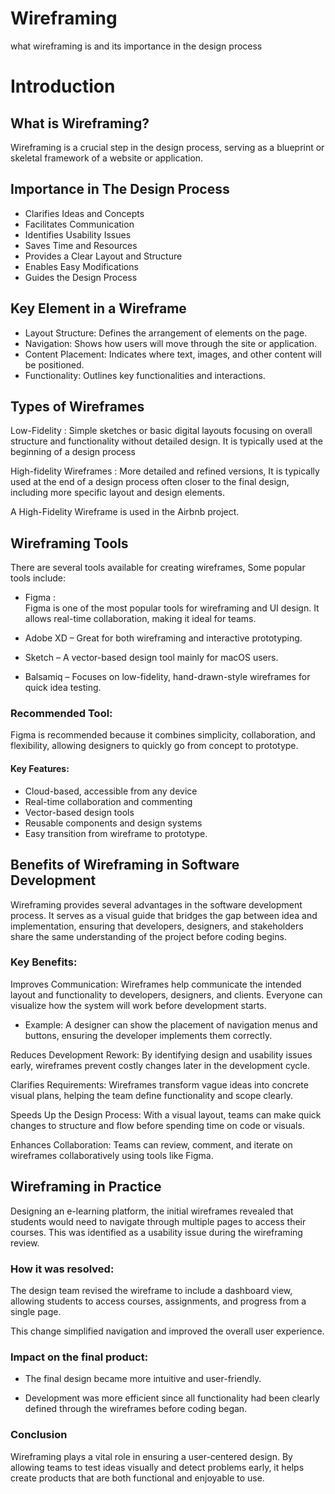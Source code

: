 # Wireframing
what wireframing is and its importance in the design process

# Introduction 

## What is Wireframing?
Wireframing is a crucial step in the design process, serving as a blueprint or skeletal framework of a website or application.

## Importance in The Design Process
- Clarifies Ideas and Concepts
- Facilitates Communication
- Identifies Usability Issues
- Saves Time and Resources
- Provides a Clear Layout and Structure
- Enables Easy Modifications
- Guides the Design Process

## Key Element in a Wireframe
- Layout Structure: Defines the arrangement of elements on the page.
- Navigation: Shows how users will move through the site or application.
- Content Placement: Indicates where text, images, and other content will be positioned.
- Functionality: Outlines key functionalities and interactions.

## Types of Wireframes
Low-Fidelity : Simple sketches or basic digital layouts focusing on overall structure and functionality without detailed design. It is typically used at the beginning of a design process

High-fidelity Wireframes : More detailed and refined versions, It is typically used at the end of a design process often closer to the final design, including more specific layout and design elements.

A High-Fidelity Wireframe is used in the Airbnb project.

## Wireframing Tools
There are several tools available for creating wireframes, Some popular tools include:


- Figma :  
Figma is one of the most popular tools for wireframing and UI design. It allows real-time collaboration, making it ideal for teams.
- Adobe XD – Great for both wireframing and interactive prototyping.

- Sketch – A vector-based design tool mainly for macOS users.

- Balsamiq – Focuses on low-fidelity, hand-drawn-style wireframes for quick idea testing.

### Recommended Tool:

Figma is recommended because it combines simplicity, collaboration, and flexibility, allowing designers to quickly go from concept to prototype.

#### Key Features:

- Cloud-based, accessible from any device
- Real-time collaboration and commenting
- Vector-based design tools
- Reusable components and design systems
- Easy transition from wireframe to prototype.


## Benefits of Wireframing in Software Development 

Wireframing provides several advantages in the software development process. It serves as a visual guide that bridges the gap between idea and implementation, ensuring that developers, designers, and stakeholders share the same understanding of the project before coding begins.

### Key Benefits:

Improves Communication: Wireframes help communicate the intended layout and functionality to developers, designers, and clients. Everyone can visualize how the system will work before development starts.

- Example: A designer can show the placement of navigation menus and buttons, ensuring the developer implements them correctly.

Reduces Development Rework: By identifying design and usability issues early, wireframes prevent costly changes later in the development cycle.

Clarifies Requirements: Wireframes transform vague ideas into concrete visual plans, helping the team define functionality and scope clearly.

Speeds Up the Design Process: With a visual layout, teams can make quick changes to structure and flow before spending time on code or visuals.

Enhances Collaboration: Teams can review, comment, and iterate on wireframes collaboratively using tools like Figma.


## Wireframing in Practice

Designing an e-learning platform, the initial wireframes revealed that students would need to navigate through multiple pages to access their courses. This was identified as a usability issue during the wireframing review.

### How it was resolved:

The design team revised the wireframe to include a dashboard view, allowing students to access courses, assignments, and progress from a single page.

This change simplified navigation and improved the overall user experience.

### Impact on the final product:

- The final design became more intuitive and user-friendly.

- Development was more efficient since all functionality had been clearly defined through the wireframes before coding began.

### Conclusion
Wireframing plays a vital role in ensuring a user-centered design. By allowing teams to test ideas visually and detect problems early, it helps create products that are both functional and enjoyable to use.
